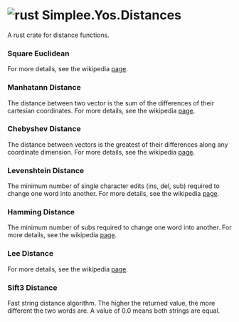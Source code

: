 # ![rust](https://img.shields.io/badge/Rust-000000?style=for-the-badge&logo=rust&logoColor=white) Simplee.Yos.Distances
A rust crate for distance functions.


### Square Euclidean
For more details, see the wikipedia [page](https://en.wikipedia.org/wiki/Euclidean_distance).

### Manhatann Distance
The distance between two vector is the sum of the differences of their cartesian coordinates.
For more details, see the wikipedia [page](https://en.wikipedia.org/wiki/Taxicab_geometry).

### Chebyshev Distance
The distance between vectors is the greatest of their differences along any coordinate dimension.
For more details, see the wikipedia [page](https://en.wikipedia.org/wiki/Chebyshev_distance).

### Levenshtein Distance
The minimum number of single character edits (ins, del, sub) required to change one word into another.
For more details, see the wikipedia [page](https://en.wikipedia.org/wiki/Levenshtein_distance).

### Hamming Distance
The minimum number of subs required to change one word into another.
For more details, see the wikipedia [page](https://en.wikipedia.org/wiki/Hamming_distance).

### Lee Distance
For more details, see the wikipedia [page](https://en.wikipedia.org/wiki/Lee_distance).

### Sift3 Distance
Fast string distance algorithm. The higher the returned value, the more different the two words are. A value of 0.0 means both strings are equal.
